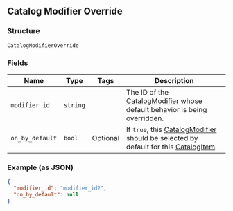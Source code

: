 ## Catalog Modifier Override

### Structure

`CatalogModifierOverride`

### Fields

| Name | Type | Tags | Description |
|  --- | --- | --- | --- |
| `modifier_id` | `string` |  | The ID of the [CatalogModifier](#type-catalogmodifier) whose default behavior is being overridden. |
| `on_by_default` | `bool` | Optional | If `true`, this [CatalogModifier](#type-catalogmodifier) should be selected by default for this [CatalogItem](#type-catalogitem). |

### Example (as JSON)

```json
{
  "modifier_id": "modifier_id2",
  "on_by_default": null
}
```

